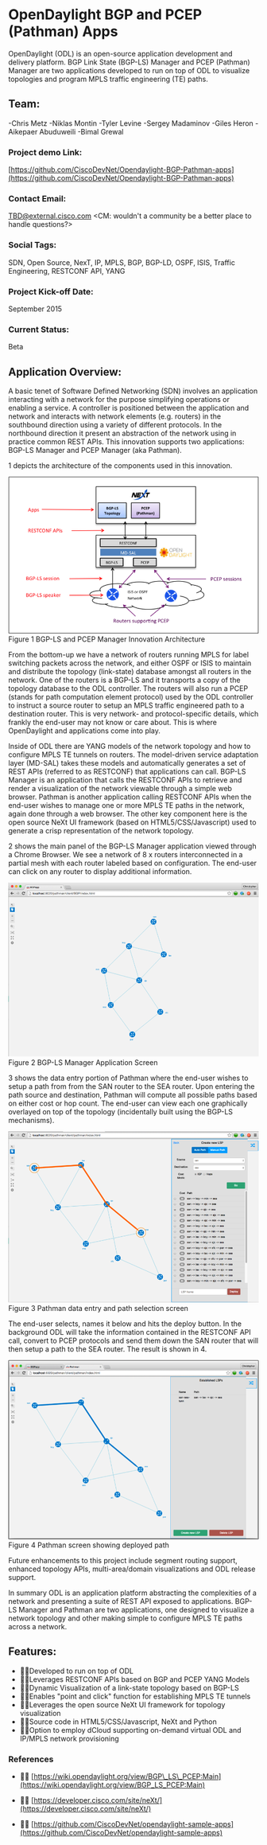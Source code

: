 # OpenDaylight BGP and PCEP (Pathman) Apps

OpenDaylight (ODL) is an open-source application development and delivery platform. BGP Link State (BGP-LS) Manager and PCEP (Pathman) Manager are two applications developed to run on top of ODL to visualize topologies and program MPLS traffic engineering (TE) paths.

## Team:

-Chris Metz
-Niklas Montin
-Tyler Levine
-Sergey Madaminov
-Giles Heron
-Aikepaer Abuduweili
-Bimal Grewal

### Project demo Link:

[https://github.com/CiscoDevNet/Opendaylight-BGP-Pathman-apps](https://github.com/CiscoDevNet/Opendaylight-BGP-Pathman-apps)

### Contact Email:

[TBD@external.cisco.com](mailto:TBD@external.cisco.com) <CM: wouldn't a community be a better place to handle questions?>

### Social Tags:

SDN, Open Source, NexT, IP, MPLS, BGP, BGP-LD, OSPF, ISIS, Traffic Engineering, RESTCONF API, YANG

### Project Kick-off Date:

September 2015

### Current Status:

Beta

## Application Overview:

A basic tenet of Software Defined Networking (SDN) involves an application interacting with a network for the purpose simplifying operations or enabling a service. A controller is positioned between the application and network and interacts with network elements (e.g. routers) in the southbound direction using a variety of different protocols. In the northbound direction it present an abstraction of the network using in practice common REST APIs. This innovation supports two applications: BGP-LS Manager and PCEP Manager (aka Pathman).

1 depicts the architecture of the components used in this innovation.

![](media/image1.png)
 Figure 1 BGP-LS and PCEP Manager Innovation Architecture


From the bottom-up we have a network of routers running MPLS for label switching packets across the network, and either OSPF or ISIS to maintain and distribute the topology (link-state) database amongst all routers in the network. One of the routers is a BGP-LS and it transports a copy of the topology database to the ODL controller. The routers will also run a PCEP (stands for path computation element protocol) used by the ODL controller to instruct a source router to setup an MPLS traffic engineered path to a destination router. This is very network- and protocol-specific details, which frankly the end-user may not know or care about. This is where OpenDaylight and applications come into play.

Inside of ODL there are YANG models of the network topology and how to configure MPLS TE tunnels on routers. The model-driven service adaptation layer (MD-SAL) takes these models and automatically generates a set of REST APIs (referred to as RESTCONF) that applications can call. BGP-LS Manager is an application that calls the RESTCONF APIs to retrieve and render a visualization of the network viewable through a simple web browser. Pathman is another application calling RESTCONF APIs when the end-user wishes to manage one or more MPLS TE paths in the network, again done through a web browser. The other key component here is the open source NeXt UI framework (based on HTML5/CSS/Javascript) used to generate a crisp representation of the network topology.

2 shows the main panel of the BGP-LS Manager application viewed through a Chrome Browser. We see a network of 8 x routers interconnected in a partial mesh with each router labeled based on configuration. The end-user can click on any router to display additional information.


![](media/image2.png)
Figure 2 BGP-LS Manager Application Screen

3 shows the data entry portion of Pathman where the end-user wishes to setup a path from from the SAN router to the SEA router. Upon entering the path source and destination, Pathman will compute all possible paths based on either cost or hop count. The end-user can view each one graphically overlayed on top of the topology (incidentally built using the BGP-LS mechanisms).


![](media/image3.png)
Figure 3 Pathman data entry and path selection screen

The end-user selects, names it below and hits the deploy button. In the background ODL will take the information contained in the RESTCONF API call, convert to PCEP protocols and send them down the SAN router that will then setup a path to the SEA router. The result is shown in 4.


![](media/image4.png)
Figure 4 Pathman screen showing deployed path

Future enhancements to this project include segment routing support, enhanced topology APIs, multi-area/domain visualizations and ODL release support.

In summary ODL is an application platform abstracting the complexities of a network and presenting a suite of REST API exposed to applications. BGP-LS Manager and Pathman are two applications, one designed to visualize a network topology and other making simple to configure MPLS TE paths across a network.

## Features:

- Developed to run on top of ODL
- Leverages RESTCONF APIs based on BGP and PCEP YANG Models
- Dynamic Visualization of a link-state topology based on BGP-LS
- Enables "point and click" function for establishing MPLS TE tunnels
- Leverages the open source NeXt UI framework for topology visualization
- Source code in HTML5/CSS/Javascript, NeXt and Python
- Option to employ dCloud supporting on-demand virtual ODL and IP/MPLS network provisioning

### References

-  [https://wiki.opendaylight.org/view/BGP\_LS\_PCEP:Main](https://wiki.opendaylight.org/view/BGP_LS_PCEP:Main)

-  [https://developer.cisco.com/site/neXt/](https://developer.cisco.com/site/neXt/)

-  [https://github.com/CiscoDevNet/opendaylight-sample-apps](https://github.com/CiscoDevNet/opendaylight-sample-apps)